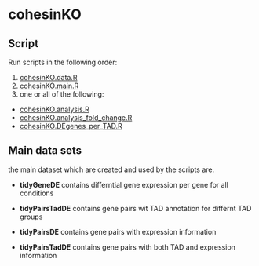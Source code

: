 # cohesinKO

## Script

Run scripts in the following order:

1. [cohesinKO.data.R](R/cohesinKO.data.R)
2. [cohesinKO.main.R](R/cohesinKO.main.R)
3. one or all of the following:
  - [cohesinKO.analysis.R](R/cohesinKO.analysis.R)
  - [cohesinKO.analysis_fold_change.R](R/cohesinKO.analysis_fold_change.R)
  - [cohesinKO.DEgenes_per_TAD.R](R/cohesinKO.DEgenes_per_TAD.R)

## Main data sets

the main dataset which are created and used by the scripts are.


- **tidyGeneDE** contains differntial gene expression per gene for all conditions

- **tidyPairsTadDE** contains gene pairs wit TAD annotation for differnt TAD groups

- **tidyPairsDE** contains gene pairs with expression information

- **tidyPairsTadDE** contains gene pairs with both TAD and expression information
